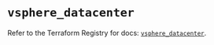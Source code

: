 # `vsphere_datacenter`

Refer to the Terraform Registry for docs: [`vsphere_datacenter`](https://registry.terraform.io/providers/hashicorp/vsphere/2.12.0/docs/resources/datacenter).
